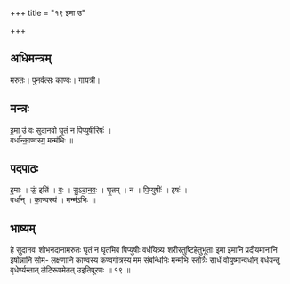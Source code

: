 +++
title = "१९ इमा उ"

+++
## अधिमन्त्रम्
मरुतः। पुनर्वत्सः काण्वः। गायत्री।

## मन्त्रः
इ॒मा उ॑ वः सुदानवो घृ॒तं न पि॒प्युषी॒रिषः॑ ।  
वर्धा॑न्का॒ण्वस्य॒ मन्म॑भिः ॥

## पदपाठः
इ॒माः । ऊं॒ इति॑ । वः॒ । सु॒ऽदा॒न॒वः॒ । घृ॒तम् । न । पि॒प्युषीः॑ । इषः॑ ।  
वर्धा॑न् । का॒ण्वस्य॑ । मन्म॑ऽभिः ॥

## भाष्यम्
हे सुदानवः शोभनदानामरुतः घृतं न घृतमिव पिप्युषीः वर्धयित्र्यः शरीरतुष्टिहेतुभूताः इमा इमानि प्रदीयमानानि इषोन्नानि सोम- लक्षणानि काण्वस्य कण्वगोत्रस्य मम संबन्धिभिः मन्मभिः स्तोत्रैः सार्धं वोयुष्मान्वर्धान् वर्धयन्तु वृधेर्ण्यन्तात् लेटिरूपमेतत् उइतिपूरणः ॥ १९ ॥